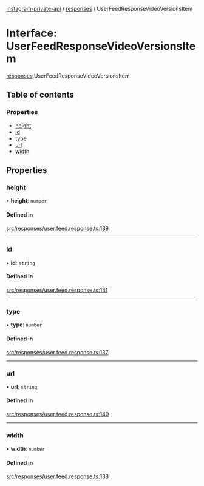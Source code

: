 [instagram-private-api](../../README.md) / [responses](../../modules/responses.md) / UserFeedResponseVideoVersionsItem

# Interface: UserFeedResponseVideoVersionsItem

[responses](../../modules/responses.md).UserFeedResponseVideoVersionsItem

## Table of contents

### Properties

- [height](UserFeedResponseVideoVersionsItem.md#height)
- [id](UserFeedResponseVideoVersionsItem.md#id)
- [type](UserFeedResponseVideoVersionsItem.md#type)
- [url](UserFeedResponseVideoVersionsItem.md#url)
- [width](UserFeedResponseVideoVersionsItem.md#width)

## Properties

### height

• **height**: `number`

#### Defined in

[src/responses/user.feed.response.ts:139](https://github.com/Nerixyz/instagram-private-api/blob/4971f34/src/responses/user.feed.response.ts#L139)

___

### id

• **id**: `string`

#### Defined in

[src/responses/user.feed.response.ts:141](https://github.com/Nerixyz/instagram-private-api/blob/4971f34/src/responses/user.feed.response.ts#L141)

___

### type

• **type**: `number`

#### Defined in

[src/responses/user.feed.response.ts:137](https://github.com/Nerixyz/instagram-private-api/blob/4971f34/src/responses/user.feed.response.ts#L137)

___

### url

• **url**: `string`

#### Defined in

[src/responses/user.feed.response.ts:140](https://github.com/Nerixyz/instagram-private-api/blob/4971f34/src/responses/user.feed.response.ts#L140)

___

### width

• **width**: `number`

#### Defined in

[src/responses/user.feed.response.ts:138](https://github.com/Nerixyz/instagram-private-api/blob/4971f34/src/responses/user.feed.response.ts#L138)
